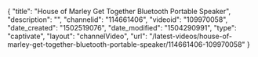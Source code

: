 {
    "title": "House of Marley Get Together Bluetooth Portable Speaker",
    "description": "",
    "channelid": "114661406",
    "videoid": "109970058",
    "date_created": "1502519076",
    "date_modified": "1504290991",
    "type": "captivate",
    "layout": "channelVideo",
    "url": "\/latest-videos\/house-of-marley-get-together-bluetooth-portable-speaker\/114661406-109970058"
}